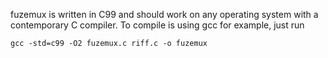 fuzemux is written in C99 and should work on any operating system with a contemporary C compiler. To compile is using gcc for example, just run
```
gcc -std=c99 -O2 fuzemux.c riff.c -o fuzemux
```